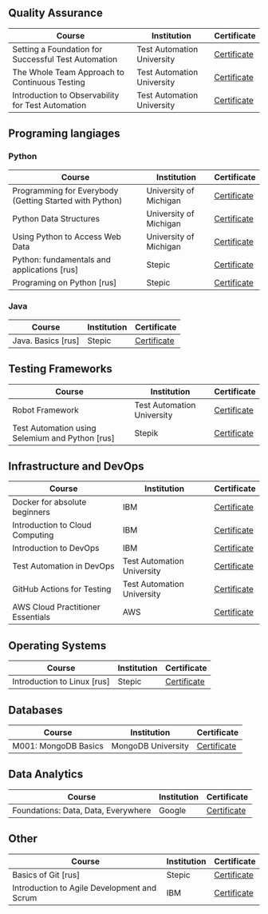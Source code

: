 ## Quality Assurance

| Course | Institution | Certificate |
| --- | --- | --- |
|Setting a Foundation for Successful Test Automation|Test Automation University|[Certificate](https://testautomationu.applitools.com/certificate/?id=ae0b90ac)|
|The Whole Team Approach to Continuous Testing|Test Automation University|[Certificate](https://testautomationu.applitools.com/certificate/?id=bc423680)|
|Introduction to Observability for Test Automation|Test Automation University|[Certificate](https://testautomationu.applitools.com/certificate/?id=460e669d)|

## Programing langiages

### Python

| Course | Institution | Certificate |
| --- | --- | --- |
| Programming for Everybody (Getting Started with Python) | University of Michigan | [Certificate](https://www.coursera.org/account/accomplishments/certificate/3LHRGZ2B4Z5B) |
| Python Data Structures |  University of Michigan | [Certificate](https://www.coursera.org/account/accomplishments/certificate/RJP79U54W4NY) |
| Using Python to Access Web Data |  University of Michigan | [Certificate](https://www.coursera.org/account/accomplishments/certificate/2DA9NQLTXQWN) |
|Python: fundamentals and applications [rus]|Stepic|[Certificate](https://stepik.org/cert/35420)|
|Programing on Python [rus]|Stepic|[Certificate](https://stepik.org/cert/25845)|

### Java

| Course | Institution | Certificate |
| --- | --- | --- |
|Java. Basics [rus]|Stepic|[Certificate](https://stepik.org/cert/163153)|

## Testing Frameworks

| Course | Institution | Certificate |
| --- | --- | --- |
|Robot Framework|Test Automation University|[Certificate]([https://testautomationu.applitools.com/](https://testautomationu.applitools.com/certificate/?id=053f992b))|
|Test Automation using Selemium and Python [rus] | Stepik | [Certificate](https://stepik.org/cert/2121817) |

## Infrastructure and DevOps

| Course | Institution | Certificate |
| --- | --- | --- |
|Docker for absolute beginners|IBM|[Certificate](https://coursera.org/share/427041750cd6fa838c75fa542f880506)|
|Introduction to Cloud Computing|IBM|[Certificate](https://coursera.org/share/c4fb86665b6053db4f1d43c4fb1bf606)|
|Introduction to DevOps|IBM|[Certificate](https://coursera.org/share/d4bfe0b9b21ba445553c12344ab43de7)|
|Test Automation in DevOps|Test Automation University|[Certificate](https://testautomationu.applitools.com/certificate/?id=6ba5c851)|
|GitHub Actions for Testing|Test Automation University|[Certificate](https://testautomationu.applitools.com/certificate/?id=4ef2bd42)|
|AWS Cloud Practitioner Essentials|AWS|[Certificate](https://github.com/dariaamir/moocs/blob/2001fe75116f17f17348b4d037b9d5904e718148/134_3_5361543_1717133743_AWS%20Course%20Completion%20Certificate.pdf)|

## Operating Systems

| Course | Institution | Certificate |
| --- | --- | --- |
|Introduction to Linux [rus]|Stepic|[Certificate](https://stepik.org/cert/48194)|

## Databases

| Course | Institution | Certificate |
| --- | --- | --- |
|M001: MongoDB Basics| MongoDB University |[Certificate](http://university.mongodb.com/course_completion/af0fe8b5-c429-4e5b-903a-baa0bff1)|

## Data Analytics

| Course | Institution | Certificate |
| --- | --- | --- |
|Foundations: Data, Data, Everywhere|Google|[Certificate](https://coursera.org/share/eeb6955e35151072a5c111d06510d4d5)|

## Other

| Course | Institution | Certificate |
| --- | --- | --- |
|Basics of Git [rus]|Stepic|[Certificate](https://stepik.org/cert/110020)|
|Introduction to Agile Development and Scrum|IBM|[Certificate](https://coursera.org/share/d1c31decb9bebe537fcb6553e4f527d5)|

